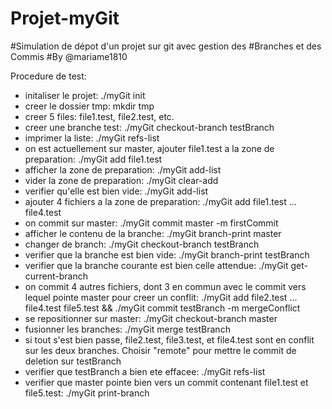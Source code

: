 # Projet-myGit 
#Simulation de dépot d'un projet sur git avec gestion des #Branches et des Commis
#By @mariame1810

Procedure de test:
- initaliser le projet: ./myGit init
- creer le dossier tmp: mkdir tmp
- creer 5 files: file1.test, file2.test, etc.
- creer une branche test: ./myGit checkout-branch testBranch
- imprimer la liste: ./myGit refs-list
- on est actuellement sur master, ajouter file1.test a la zone de preparation: ./myGit add file1.test
- afficher la zone de preparation: ./myGit add-list
- vider la zone de preparation: ./myGit clear-add
- verifier qu'elle est bien vide: ./myGit add-list
- ajouter 4 fichiers a la zone de preparation: ./myGit add file1.test ... file4.test
- on commit sur master: ./myGit commit master -m firstCommit
- afficher le contenu de la branche: ./myGit branch-print master
- changer de branch: ./myGit checkout-branch testBranch
- verifier que la branche est bien vide: ./myGit branch-print testBranch
- verifier que la branche courante est bien celle attendue: ./myGit get-current-branch
- on commit 4 autres fichiers, dont 3 en commun avec le commit vers lequel pointe master pour creer un conflit: ./myGit add file2.test ... file4.test file5.test && ./myGit commit testBranch -m mergeConflict
- se repositionner sur master: ./myGit checkout-branch master
- fusionner les branches: ./myGit merge testBranch
- si tout s'est bien passe, file2.test, file3.test, et file4.test sont en conflit sur les deux branches. Choisir "remote" pour mettre le commit de deletion sur testBranch
- verifier que testBranch a bien ete effacee: ./myGit refs-list
- verifier que master pointe bien vers un commit contenant file1.test et file5.test: ./myGit print-branch
